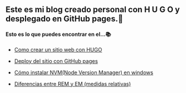 ## Este es mi blog creado personal con H U G O y desplegado en GitHub pages.👾

#### Esto es lo que puedes encontrar en el...📚

- [Como crear un sitio web con HUGO](https://ulisesornelasr.github.io/my_blog/posts/howtocreatesite/)

- [Deploy del sitio con GitHub pages](https://ulisesornelasr.github.io/my_blog/posts/deploygithubpages/)
  
- [Cómo instalar NVM(Node Version Manager) en windows](https://ulisesornelasr.github.io/my_blog/posts/installnvm/)
- [Diferencias entre REM y EM (medidas relativas)](https://ulisesornelasr.github.io/my_blog/posts/cssremem/)
